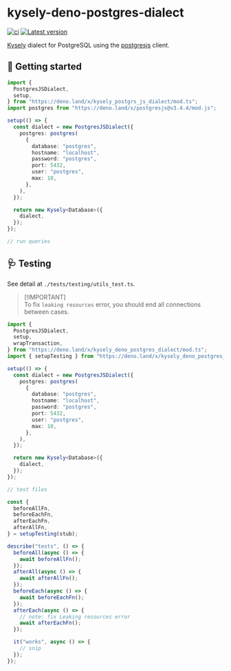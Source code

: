 # kysely-deno-postgres-dialect

[![ci](https://github.com/Byzanteam/kysely_deno_postgres_dialect/actions/workflows/ci.yml/badge.svg)](https://github.com/Byzanteam/kysely_deno_postgres_dialect/actions/workflows/ci.yml)
[![Latest version](https://deno.land/badge/kysely_deno_postgres_dialect/version)](https://deno.land/x/kysely_deno_postgres_dialect)

[Kysely](https://github.com/kysely-org/kysely) dialect for PostgreSQL using the
[postgresjs](https://github.com/porsager/postgres) client.

## 🚀 Getting started

```typescript
import {
  PostgresJSDialect,
  setup,
} from "https://deno.land/x/kysely_postgrs_js_dialect/mod.ts";
import postgres from "https://deno.land/x/postgresjs@v3.4.4/mod.js";

setup(() => {
  const dialect = new PostgresJSDialect({
    postgres: postgres(
      {
        database: "postgres",
        hostname: "localhost",
        password: "postgres",
        port: 5432,
        user: "postgres",
        max: 10,
      },
    ),
  });

  return new Kysely<Database>({
    dialect,
  });
});

// run queries
```

## 🩺 Testing

See detail at `./tests/testing/utils_test.ts`.

> [!IMPORTANT]\
> To fix `leaking resources` error, you should end all connections between
> cases.

```typescript
import {
  PostgresJSDialect,
  setup,
  wrapTransaction,
} from "https://deno.land/x/kysely_deno_postgres_dialect/mod.ts";
import { setupTesting } from "https://deno.land/x/kysely_deno_postgres_dialect/testing.ts";

setup(() => {
  const dialect = new PostgresJSDialect({
    postgres: postgres(
      {
        database: "postgres",
        hostname: "localhost",
        password: "postgres",
        port: 5432,
        user: "postgres",
        max: 10,
      },
    ),
  });

  return new Kysely<Database>({
    dialect,
  });
});

// test files

const {
  beforeAllFn,
  beforeEachFn,
  afterEachFn,
  afterAllFn,
} = setupTesting(stub);

describe("tests", () => {
  beforeAll(async () => {
    await beforeAllFn();
  });
  afterAll(async () => {
    await afterAllFn();
  });
  beforeEach(async () => {
    await beforeEachFn();
  });
  afterEach(async () => {
    // note: fix Leaking resources error
    await afterEachFn();
  });

  it("works", async () => {
    // snip
  });
});
```
